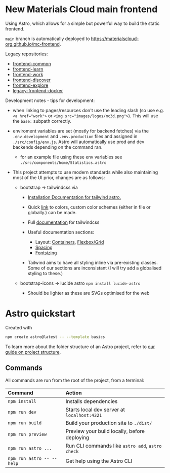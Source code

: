 # New Materials Cloud main frontend

Using Astro, which allows for a simple but powerful way to build the static frontend.

`main` branch is automatically deployed to https://materialscloud-org.github.io/mc-frontend.

Legacy repositories:

- [frontend-common](https://github.com/materialscloud-org/frontend-common)
- [frontend-learn](https://github.com/materialscloud-org/frontend-learn)
- [frontend-work](https://github.com/materialscloud-org/frontend-work)
- [frontend-discover](https://github.com/materialscloud-org/frontend-discover)
- [frontend-explore](https://github.com/materialscloud-org/frontend-explore)
- [legacy-frontend-docker](https://github.com/materialscloud-org/legacy-frontend-docker)

Development notes - tips for development:

- when linking to pages/resources don't use the leading slash (so use e.g. `<a href="work">` or `<img src="images/logos/mc3d.png">`). This will use the `base:` subpath correctly.
- enviroment variables are set (mostly for backend fetches) via the `.env.development` and `.env.production` files and assigned in `./src/config/env.js`. Astro will automatically use prod and dev backends depending on the command ran.

  - for an example file using these env variables see `./src/components/home/Statistics.astro`

- This project attempts to use modern standards while also maintaining most of the UI prior, changes are as follows:

  - bootstrap &rarr; tailwindcss via

    - [Installation Documentation for tailwind astro.](https://docs.astro.build/en/guides/styling/#tailwind)
    - Quick [link](https://tailscan.com/colors) to colors, custom color schemes (either in file or globally.) can be made.
    - Full [documentation](https://v2.tailwindcss.com/docs) for tailwindcss
    - Useful documentation sections:

      - Layout: [Containers](https://v2.tailwindcss.com/docs/container), [Flexbox/Grid](https://v2.tailwindcss.com/docs/flex-direction)
      - [Spacing](https://v2.tailwindcss.com/docs/padding)
      - [Fontsizing](https://v2.tailwindcss.com/docs/font-size)

    - Tailwind aims to have all styling inline via pre-existing classes. Some of our sections are inconsistant (I will try add a globalised styling to these.)

  - bootstrap-icons &rarr; lucide astro `npm install lucide-astro`
    - Should be lighter as these are SVGs optimised for the web

# Astro quickstart

Created with

```sh
npm create astro@latest -- --template basics
```

To learn more about the folder structure of an Astro project, refer to [our guide on project structure](https://docs.astro.build/en/basics/project-structure/).

## Commands

All commands are run from the root of the project, from a terminal:

| Command                   | Action                                           |
| :------------------------ | :----------------------------------------------- |
| `npm install`             | Installs dependencies                            |
| `npm run dev`             | Starts local dev server at `localhost:4321`      |
| `npm run build`           | Build your production site to `./dist/`          |
| `npm run preview`         | Preview your build locally, before deploying     |
| `npm run astro ...`       | Run CLI commands like `astro add`, `astro check` |
| `npm run astro -- --help` | Get help using the Astro CLI                     |
